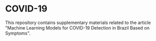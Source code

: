 # COVID-19

This repository contains supplementary materials related to the article "Machine Learning Models for COVID-19 Detection in Brazil Based on Symptoms".
